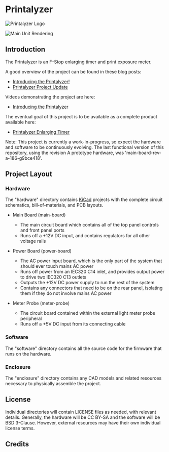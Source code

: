 # Printalyzer

![Printalyzer Logo](https://github.com/dkonigsberg/printalyzer/blob/master/docs/images/printalyzer-logo.png?raw=true)

![Main Unit Rendering](https://github.com/dkonigsberg/printalyzer/blob/master/docs/images/main-unit-photo.png?raw=true)

## Introduction

The Printalyzer is an F-Stop enlarging timer and print exposure meter.

A good overview of the project can be found in these blog posts:
* [Introducing the Printalyzer!](https://hecgeek.blogspot.com/2020/11/introducing-printalyzer.html)
* [Printalyzer Project Update](https://hecgeek.blogspot.com/2020/12/printalyzer-project-update.html)

Videos demonstrating the project are here:
* [Introducing the Printalyzer](https://youtu.be/2FPqqqVILP8)

The eventual goal of this project is to be available as a complete product available here:
* [Printalyzer Enlarging Timer](https://www.dektronics.com/printalyzer-enlarging-timer)

Note: This project is currently a work-in-progress, so expect the hardware and software to be continuously evolving.  The last functional version of this repository, using the revision A prototype hardware, was
'main-board-rev-a-186-g9bce418'.

## Project Layout

### Hardware
The "hardware" directory contains [KiCad](https://www.kicad.org/) projects
with the complete circuit schematics, bill-of-materials, and
PCB layouts.

* Main Board (main-board)
  * The main circuit board which contains all of the top panel controls and front panel ports
  * Runs off a +12V DC input, and contains regulators for all other voltage rails

* Power Board (power-board)
  * The AC power input board, which is the only part of the system that should ever touch mains AC power
  * Runs off power from an IEC320 C14 inlet, and provides output power to drive two IEC320 C13 outlets
  * Outputs the +12V DC power supply to run the rest of the system
  * Contains any connectors that need to be on the rear panel, isolating them if they do not involve mains AC power

* Meter Probe (meter-probe)
  * The circuit board contained within the external light meter probe peripheral
  * Runs off a +5V DC input from its connecting cable

### Software
The "software" directory contains all the source code for the firmware
that runs on the hardware.

### Enclosure
The "enclosure" directory contains any CAD models and related resources
necessary to physically assemble the project.

## License
Individual directories will contain LICENSE files as needed, with relevant
details. Generally, the hardware will be CC BY-SA and the software will be
BSD 3-Clause. However, external resources may have their own individual license terms.

## Credits
